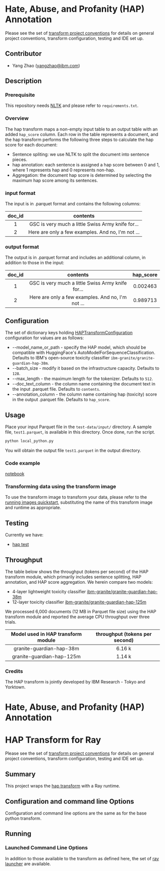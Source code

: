 # Hate, Abuse, and Profanity (HAP) Annotation
Please see the set of [transform project conventions](../../README.md#transform-project-conventions) for details on general project conventions, transform configuration, testing and IDE set up.

## Contributor
- Yang Zhao (yangzhao@ibm.com)

## Description
### Prerequisite 
This repository needs [NLTK](https://www.nltk.org/) and please refer to `requirements.txt`.

### Overview
The hap transform maps a non-empty input table to an output table with an added `hap_score` column. Each row in the table represents a document, and the hap transform performs the following three steps to calculate the hap score for each document:

* Sentence spliting: we use NLTK to split the document into sentence pieces.
* hap annotation: each sentence is assigned a hap score between 0 and 1, where 1 represents hap and 0 represents non-hap.
* Aggregation: the document hap score is determined by selecting the maximum hap score among its sentences.


### input format
The input is in .parquet format and contains the following columns:

| doc_id  | contents | 
|:------:|:------:|
| 1  |    GSC is very much a little Swiss Army knife for...   |
| 2  |    Here are only a few examples. And no, I'm not ...   |


### output format
The output is in .parquet format and includes an additional column, in addition to those in the input:

| doc_id  | contents | hap_score  |
|:------:|:------:|:-------------:|
| 1  |    GSC is very much a little Swiss Army knife for... | 0.002463     |
| 2  |    Here are only a few examples. And no, I'm not ... | 0.989713     |

## Configuration 
The set of dictionary keys holding [HAPTransformConfiguration](dpk_hap/transform.py) 
configuration for values are as follows:


* --model_name_or_path - specify the HAP model, which should be compatible with HuggingFace's AutoModelForSequenceClassification. Defaults to IBM's open-source toxicity classifier `ibm-granite/granite-guardian-hap-38m`.
* --batch_size - modify it based on the infrastructure capacity. Defaults to `128`.
* --max_length - the maximum length for the tokenizer. Defaults to `512`.
* --doc_text_column - the column name containing the document text in the input .parquet file. Defaults to `contents`.
* --annotation_column - the column name containing hap (toxicity) score in the output .parquet file. Defaults to `hap_score`.
  



## Usage
Place your input Parquet file in the `test-data/input/` directory. A sample file, `test1.parquet`, is available in this directory. Once done, run the script.

```python
python local_python.py
```

You will obtain the output file `test1.parquet` in the output directory.

### Code example
[notebook](hap_python.ipynb)

### Transforming data using the transform image
To use the transform image to transform your data, please refer to the 
[running images quickstart](../../../doc/quick-start/run-transform-image.md),
substituting the name of this transform image and runtime as appropriate.

## Testing

Currently we have:
- [hap test](test/test_hap.py)


## Throughput 
The table below shows the throughput (tokens per second) of the HAP transform module, which primarily includes sentence splitting, HAP annotation, and HAP score aggregation. We herein compare two models:

* 4-layer lightweight toxicity classifier [ibm-granite/granite-guardian-hap-38m](https://huggingface.co/ibm-granite/granite-guardian-hap-38m)
* 12-layer toxicity classifier [ibm-granite/granite-guardian-hap-125m](https://huggingface.co/ibm-granite/granite-guardian-hap-125m)
 
We processed 6,000 documents (12 MB in Parquet file size) using the HAP transform module and reported the average CPU throughput over three trials.

| Model used in HAP transform module  | throughput (tokens per second) | 
|:------:|:------:|
| granite-guardian-hap-38m  |  6.16 k   |
| granite-guardian-hap-125m |  1.14 k   |


### Credits
The HAP transform is jointly developed by IBM Research - Tokyo and Yorktown.


# Hate, Abuse, and Profanity (HAP) Annotation
# HAP Transform for Ray
Please see the set of
[transform project conventions](../../README.md#transform-project-conventions)
for details on general project conventions, transform configuration,
testing and IDE set up.

## Summary 
This project wraps the [hap transform](dpk_hap) with a Ray runtime.

## Configuration and command line Options

Configuration and command line options are the same as for the base python transform. 

## Running

### Launched Command Line Options 
In addition to those available to the transform as defined here,
the set of 
[ray launcher](../../../data-processing-lib/doc/ray-launcher-options.md) are available.
